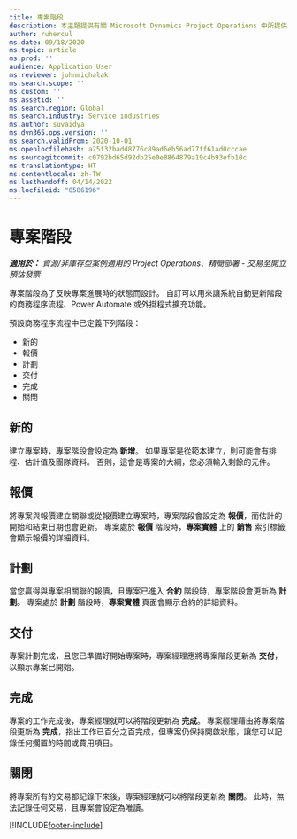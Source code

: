 ```yaml
---
title: 專案階段
description: 本主題提供有關 Microsoft Dynamics Project Operations 中所提供之專案階段的資訊。
author: ruhercul
ms.date: 09/18/2020
ms.topic: article
ms.prod: ''
audience: Application User
ms.reviewer: johnmichalak
ms.search.scope: ''
ms.custom: ''
ms.assetid: ''
ms.search.region: Global
ms.search.industry: Service industries
ms.author: suvaidya
ms.dyn365.ops.version: ''
ms.search.validFrom: 2020-10-01
ms.openlocfilehash: a25f32badd8776c89ad6eb56ad77ff61ad0cccae
ms.sourcegitcommit: c0792bd65d92db25e0e8864879a19c4b93efb10c
ms.translationtype: HT
ms.contentlocale: zh-TW
ms.lasthandoff: 04/14/2022
ms.locfileid: "8586196"
---
```

# <a name="project-stages"></a>專案階段

_**適用於：** 資源/非庫存型案例適用的 Project Operations、精簡部署 - 交易至開立預估發票_

專案階段為了反映專案進展時的狀態而設計。 自訂可以用來讓系統自動更新階段的商務程序流程、Power Automate 或外掛程式擴充功能。

預設商務程序流程中已定義下列階段：

- 新的 ​​
- 報價
- 計劃
- 交付
- 完成
- 關閉​​ 

## <a name="new"></a>新的 ​​

建立專案時，專案階段會設定為 **新增**。 如果專案是從範本建立，則可能會有排程、估計值及團隊資料。 否則，這會是專案的大綱，您必須輸入剩餘的元件。

## <a name="quote"></a>報價

將專案與報價建立關聯或從報價建立專案時，專案階段會設定為 **報價**，而估計的開始和結束日期也會更新。 專案處於 **報價** 階段時，**專案實體** 上的 **銷售** 索引標籤會顯示報價的詳細資料。

## <a name="plan"></a>計劃

當您贏得與專案相關聯的報價，且專案已進入 **合約** 階段時，專案階段會更新為 **計劃**。 專案處於 **計劃** 階段時，**專案實體** 頁面會顯示合約的詳細資料。

## <a name="deliver"></a>交付

專案計劃完成，且您已準備好開始專案時，專案經理應將專案階段更新為 **交付**，以顯示專案已開始。

## <a name="complete"></a>完成 

專案的工作完成後，專案經理就可以將階段更新為 **完成**。 專案經理藉由將專案階段更新為 **完成**，指出工作已百分之百完成，但專案仍保持開啟狀態，讓您可以記錄任何擱置的時間或費用項目。

## <a name="close"></a>關閉

將專案所有的交易都記錄下來後，專案經理就可以將階段更新為 **關閉**。 此時，無法記錄任何交易，且專案會設定為唯讀。



[!INCLUDE[footer-include](../includes/footer-banner.md)]